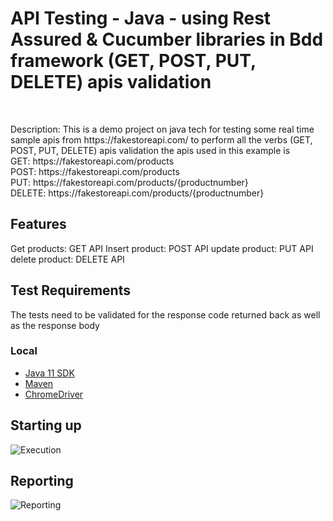 <h1> API Testing - Java - using Rest Assured & Cucumber libraries in Bdd framework (GET, POST, PUT, DELETE) apis validation  </h1> <br>

<p>
  Description: This is a demo project on java tech for testing some real time sample apis from https://fakestoreapi.com/ to perform all the verbs (GET, POST, PUT, DELETE) apis validation
 the apis used in this example is<br> 
GET: https://fakestoreapi.com/products <br>
POST: https://fakestoreapi.com/products <br>
PUT: https://fakestoreapi.com/products/{productnumber} <br>
DELETE: https://fakestoreapi.com/products/{productnumber} <br>
</p>


## Features
Get products: GET API
Insert product: POST API
update product: PUT API
delete product: DELETE API


## Test Requirements
The tests need to be validated for the response code returned back as well as the response body


### Local
* [Java 11 SDK](https://www.oracle.com/au/java/technologies/javase/jdk11-archive-downloads.html)
* [Maven](https://maven.apache.org/download.cgi)
* [ChromeDriver](https://chromedriver.chromium.org/downloads)



## Starting up

![Execution](https://github.com/Jjoshi03/Rest-Assured-API-Testing-AUT-Framework/assets/106354033/14f524a1-9103-4a74-bd19-f03ddda25177)



## Reporting
![Reporting](https://github.com/Jjoshi03/Rest-Assured-API-Testing-AUT-Framework/assets/106354033/0ed17617-3b2b-481a-b5e1-fd686a4fafe0)
